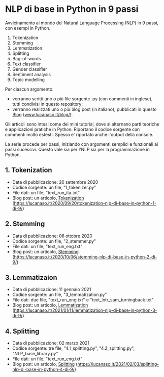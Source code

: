 # NLP di base in Python in 9 passi
Avvicinamento al mondo del Natural Language Processing (NLP) in 9 passi, con esempi in Python.

1. Tokenization
2. Stemming
3. Lemmatization
4. Splitting
5. Bag-of-words
6. Text classifier
7. Gender classifier
8. Sentiment analysis
9. Topic modelling

Per ciascun argomento:
 - verranno scritti uno o più file sorgente .py (con commenti in inglese), tutti condivisi in questo repository;
 - verranno realizzati uno o più blog post (in italiano), pubblicati in questo <a href="https://lucanaso.it/blog/" target="_blank">Blog</a> (www.lucanaso.it/blog/).

Gli articoli sono intesi come dei mini tutorial, dove si alternano parti teoriche e applicazioni pratiche in Python. Riportano il codice sorgente con commenti molto estesti. Spesso e' riportato anche l'output della console.

La serie procede per passi, iniziando con argomenti semplici e funzionali ai passi sucessivi. Questo vale sia per l'NLP sia per la programmazione in Python.

## 1. Tokenization
- Data di pubblicazione: 20 settembre 2020
- Codice sorgente: un file, "1_tokenizer.py"
- File dati: un file, "text_run_ita.txt"
- Blog post: un articolo, <a href="https://lucanaso.it/2020/09/20/tokenization-nlp-di-base-in-python-1-di-9/" target="_blank">Tokenization</a> (https://lucanaso.it/2020/09/20/tokenization-nlp-di-base-in-python-1-di-9/)

## 2. Stemming
- Data di pubblicazione: 06 ottobre 2020
- Codice sorgente: un file, "2_stemmer.py"
- File dati: un file, "text_run_eng.txt"
- Blog post: un articolo, <a href="https://lucanaso.it/2020/10/06/stemming-nlp-di-base-in-python-2-di-9/" target="_blank">Stemming</a> (https://lucanaso.it/2020/10/06/stemming-nlp-di-base-in-python-2-di-9/)

## 3. Lemmatizaion
- Data di pubblicazione: 11 gennaio 2021
- Codice sorgente: un file, "3_lemmatization.py"
- File dati: due file, "text_run_eng.txt" e "text_lotr_sam_turningback.txt"
- Blog post: un articolo, <a href="https://lucanaso.it/2021/01/11/lemmatization-nlp-di-base-in-python-3-di-9/" target="_blank">Lemmatization</a> (https://lucanaso.it/2021/01/11/lemmatization-nlp-di-base-in-python-3-di-9/)

## 4. Splitting
- Data di pubblicazione: 02 marzo 2021
- Codice sorgente: tre file, "4.1_splitting.py", "4.2_splitting.py", "NLP_base_library.py"
- File dati: un file, "text_run_eng.txt"
- Blog post: un articolo, <a href="https://lucanaso.it/2021/02/03/splitting-nlp-di-base-in-python-4-di-9/" target="_blank">Splitting</a> (https://lucanaso.it/2021/02/03/splitting-nlp-di-base-in-python-4-di-9/)


